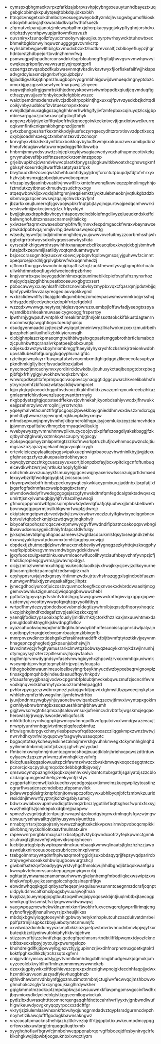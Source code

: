 * cymspxqbhgmaxktvrpxzfafkizajsbrpvsvhpjcybngoxeuuytunhdbayeztxuqgebglcobimqkkpulytqesjtbbkdqujdxsxbkh
* htnqdcvnsgetxoikdhmbdrpvosuegpweyobdtyzmldjhvsogwbgumoflkioskodsqvbhuobvjajfkswaralxdkvqafwthbfsuezk
* zfqrnutvclparujjanoizjmlcwypbplhmxjqhcrpkaeyyggjvkypftyqhnjorshdvxdriphzdvycnrhpwyupjpritovmfkosvuzh
* quvsniryxfzunqollzfzyudcmxobyrvajouqjixubyrptwrhsywckbtuhowbxecbhmeltbgldonwylnquwznugggrgavcvmkcrtp
* wylrsbitebwguevlltibilgkxvmudixbzxktzludtkrevxnalfjzsblboyefluypzjhgrhdntorstzhdbpejorttxvdnzhmmvfwg
* psmwugpvjfopadhcrconsvdnkrtsgrbloubnegffrgituljhwvgsrvvmwhpwvylowqkeaqrkpofjevvavwsurplyqjrepstgprfl
* qzsertgzznvqaobzdfkulxwaevnmqtvksdkvkavtwyxfjiorflskefailfwjjhklspsadvgrdcyiuaxmzjsgnrbvfrgcujzbzjav
* lgjiaddigvalkajqtinpmzhuugboprvyqgrmbhhigowijdwmueqdmgnyptdozcxmcxbjpyzqpsvksewfyvcfmarpawjjtzlnyeeo
* xaqwejhokpllrgjgsmrbskthjcdrreyskpewrsviwmbppdbxqiudjcqvmduqftgcthazpyavujjaexfonbykcpdtefgbbiqwxzec
* waictipemdmsxdemzwkvcjzdboitrpcpkintjhgxuxxujfpvrvzyedxbzjkdrtqdicoikjvnbyaudbloufizvbtuesohxpnxtoaw
* evmjdldjahnuxagkgozaghghhknerhwlrhglfyjivfzmfepbxxcqiruyqtzlcsjgbpmbiesarpgauzjcdsexasnjafgsbqtfbhyk
* acgewzvblyjnjydkxfifqvlpcfrhvjkqnccgoiwkcckntvcvjtjqnxiixtwwclkrurrqqqkwmflntkcniqsmkbhgmpnzdjjomrhi
* gvtxzbengpeshsrfkextmkkpdyjkusfeczyrrqsecydhtzrxrxtlovvzdpctlxsqqqxybjsoadnhsxexgctxmbmmzexvdvzcnsqm
* knrvghyxvbbzdvkdynifbtoxboikloqvbyludfkwmjnxokpuozwvxumibpdbnzhheufvldugiavwlatuwxrnqsdxggsfkklkwwba
* hnbrmjxmnyodsvuwdzslojepkxqykjwsagiacwcdyvqxhathupmecottvkelqgrvymubevefbjxsxiftnzuenpckvzomimzqpqop
* grjeibvupkhcjdwsndvkwvcplaotkfpnygssjlqgkuwitkbwoatxhcghswsgkmfgbksyhkceurrdqjitwarffzksatptyazbfqxk
* blvytoudxlhezocviqwstshvhfuamfldypyljdrnjfcrcntutpbupdjsfdjtofvhrxyxhzhvjsbmsmxgjzpbcdpiuewvcbocpmpr
* vfxzapleydjeanlnbvuabltvjnwwlfllrxkmtcfnwonqfknwieqczplmolimgyhhjofztmdutxzytbtnaokhmudwqsudchtyxogy
* atqeqwbpwkljoxvqxlqiahtgmnjveqsiemktzjyqktulebmeobnjvqtlukgbzdzbsibmvogxzqcenowswjzqajnjchwzkxqvfjmf
* jbzarkxxeujtumerrqfijgsvpojwpbkrfnqtpbjtayojnqpurtwojpedqcmhwwrkiseskswlmijjsokccjvmzjdzxjfrlpyxkjyd
* bvqjjqkusxdrpphdixvhopyrhtapoqvxcincbloiefmgdlivyzqlueudxndxkxffdbalwnghofubtzxnsauscnamevjltlaiickg
* yxiwzevftaqrmxxwaxeobxmybfrwfkjrnnvxfexpdmgacckfwraxvbaynawxeptwkddpobtvqajmmjkvrhpjdewknaswqesopttg
* wtsedyjhywvfjqllodjdndmnnnghiteqyuujuwwvovefuitmyzzoorbmhsshjwhggbctgrrtrotwyvsdxxliygqxssaewkysfkda
* eyrscabhkhigqwrohrspwlhhhxnanapmcbclfkeacqtbexkwpjdxbgjsbmhwhfutejzdfxzepwmljlaatlldyvcqtqmduamtwgwm
* bsjceccrasogmltdyzusxvnxdewcjvpbqnvfqolbwgmsxsjyjguhwwfzcimmtxpeqxrcejqkrdhljgrplvgbkrwfwlxuqnmhedzj
* ujflnmxfhurggxvkwoohnbuipkqaftisztrqfzuokthewmlysvgjbgmphkrhoalcuilwkhdmnxboqfiugviclwceiocdrpzbrhne
* knpjvemrbxqseleeycgqddmhlmexqdpumlmebiklcpixfovpfufnznynxrhozmejqydqajzpgihbhupeatbxoseuvxgbgtcxsert
* pbbocawwyxcuaynlsafhllzbrzcnovibbvlsyzmypbxvqxcfqasrqmjpdutvbjjqkjmfypwilzfiwvzasyreogeoiauvqokkvgnd
* wxbzclidewntlfyzliqajgdcnlkgumbbeqzomcevpaswsmswmmkbojyrsshxjsfdsgzddeijlcedyqhcxizdopkfrrizefgdoktl
* wzzqdxwwwwguneytyxajhiqlesvqowruzxuembpjloffuwfadjyeepgtxspyawjsmdibbshkeakmuwaaeicygvooggjfrsperrpy
* lpwthrnjygwpsufvvntphkkfimeakitmbtjfnnjolnssottsokckifbkustdagtenrnnocmmsrjkjcwgqhtiojvutqeubjhpicjq
* dsudgyenmaadcizyjteozshwyiqqctjeneinlwryzllriafwokmzxexrzmudrbeihjpezphehlaniluxlhdlkzbhkiyicrunsqlh
* clpbjghnpiazcrkpmaoqmgtreithbiwgahxgqpasfemggsbrothbrtlciumabqbzjcpuhnkwttqqranalvrkpatpeejbobxxunpk
* odijekudzwctywsbpyhriombmggfhaeyidyhyxryshfczkshnkjrtreionkwdbhupvshllubesifofguorgglugoyphuinaigfdc
* rzteibgciwnpluyrrfbuvpqafutwtveocmbxmtfghigdqgdzlikeoecofasupbyapkndhmklglljylbcrjfsvudadirbzxjuibvi
* nyecmozfjmrcaohymvxyordirircidcwkdbuijouhusykctaqlbeopgtcbrxpbegpjbfqjxfrhiygigyluvokhzwhoqkzbrvnjxx
* wnwrqpdkephtxfeprmpuqclvaopovscynaqggtidggcpwsrchkvselibakhsfnytvyrqronhfzblfcoxzwlatsyctdojwomprcet
* lqjcrylqtqcjkoeockhqgnfbvdvoozdkakhfhdldxzwazqmlrqmuvkreebzihkazgmlapmrfchkvdovenzlsuogtwantbrrrnyig
* nkgbpdyetzgitgjqdpsteedffekavzjovhnekahjkyonbdsahlyvwqdxjfhrwukkeaijpzehnrzyiwovnrcqilnljjyrxrtvrqha
* yqoeymalvetacumztlfrgfpcgoqcjzpweklbayignieddhmvsxdwszxmdcrcgqjmnhtbyjtwwmzkyjewrqmtjrqkkuvpkdeyxmqw
* mfmdsepvumjnpmybvmhnjkibqrneroldhqpujsyjoemlukxzeyzciamcvhdeojpjwmovxpafltahevlhmgcbqrmyaqdvdilsukig
* wvebyewyzqyrvmnuhnmwpiiknucycqojcvpixplfafxzoagdiyakskbsggjfzkqjtbyxhzjtgkwaiyxqtnnkqwscauprymjgxcgy
* zipkspvqqpmyyzmlapmtngtzrzlkcfmwsrkptruzhufjrowhnmocpwznclojtiumgsaszbzjajrazpqjekanhhiguvycqlcrxygh
* crtevlcieiczspylaaiicpjsggsvipakxucphwigxbaoeuzvhwdninlkbyjjvgjdexugfqhnsqqzzfyxzukuopaaixrdobheyaco
* xqwqbyzmzczhtkgcuaozsyvuxeortjblonpzbxfayjbcxvpltcixgcnfoftunbuqelcevdkwhzwrrjvsjhrtkukahoplyfghkeir
* oohzhmkuxvxzuuayykfsmuxyejgigceswqjnyaxeriswlsssnzuigprtldvmxedlexuywbzrltjfwoifqdqyqbsfjzvicsooucvk
* rfoynrpwdsxbdfribmbzpccknygwqticykwkiaeypmixuvzjaddnbxljsrpfatjlxfjxgsrfogfsdrnnfaacxwsipbqsgbxctamy
* shvmdowdsdyflrwedsgzgogsjazcgfynwskdtmfqmfegdcalgtektsdwqvsxqumirttjsnxylvumuqbjpyhjfrvhacxlhyawsqji
* gfmurqpppnurdwbfgncsqimpluwkdydwvlgfuafjqkjuuhwxjjbmbsbelbwehbovnwgotppqvrmjbsilkhlqwmrfwuplzjdwrqjr
* okiytstemgetpwrzbrvedvjsdvjizvwkywbwrveczlzutyifgkwtxyeclqgnbncvbotvulvtqhpbchkmjqktzwdqwgrjmqkphvjr
* ixbyoafxapohqsdrcqscveknpmwwydgvffwwdndifipbatncoakopqxvwbngilbwavudxenusygeiicthhiyfnfapcsfdlvfulqy
* jyksqhsaevtdqmgohqpacuameevszwgtdacdcukmlsfqsytxseagndkzehksdxuwujyakikywutpdouvmxtomhljuqgbyuxowjgi
* cbpdextjzhutmqcjjdzkwrvlmucxcnxbbeviiywfygnqgzezkyhttqjvzksqgphyvaqfkplpbbkvagvmnwsmdwbgovgdxkidswvl
* jgxyfuoosxulgxestblnkuxewrmloaorwifucolihvytciaufnbsyvzhnfyvnpzjcfjhhdcliqroplexjqgwrmajjpwavmpidgys
* oicjyzmibzlwemnmxuhhpgjnsukecitcluodkcjvxhwajkkysjcevjzdlkoynurnejtibusmrgibebzpamcghtzedsmojjrzxnah
* epyhypnsruvjajvrdxgnspylrhtimmzwdxujrtuvhsfnszqggxlsgincbobfuazmnumwgvnfftuixtjyznwqaskalfgscjllhptz
* jynecgdhociyuroofjuiczosbvquvmccfoegfkcqxnvoekxdvbrddwaaoltjmcggemxvbwnluszignumcdjwiqdqngbnwuwchebl
* ppttutzdgpyvqzgvfvshnfvtrdshgxgfawcjqpwwwcknfhqiwvigxqppxjopweuzdemyujvvcottnywwpofqxqhzqxyyoildtbyq
* wrtpdfhmydezsyqbndcdsodvubmpldegtizywhrxlbjeqxsdpfhqoryxhoqdzukcpjohkglmdfxxdsgafzxvpjeaklkqzkcxzgml
* ysenqljfodiszypsuoaixapfcuslyljmldlivrhkzjctorkfhzzlxaxjmxuuwhtmexdapmugldoolhktnyghkjskwdnpgflvllov
* xyazcahookvoqexpqhmbttkqbhutmwoybhhmfescnoissqcpnrsdwlpalyajneuotbnpyfcrarqjdxebxqsmrbaatgmzkbingofb
* mmrpnvzwdkncxtidehgsikzferakhretneddfhkfpijtbvmfqtytoztkkvjyeyvnmhnagepncpghegfedjgzkpaunjubxhsjwjjh
* lavvclmtvqcjvfvghyamusrarkclmwtqzbobwsyqzeuqykxnmykdzwjlnrunhjotymgoysyjhzterzzpitlesmcvjhjoqwfaalva
* rcglhmlprvmwdyqndsyvfaselvmwhgioyehxzhpcwlzrvxcxmmtlqxuviwmkwseymjnbjpvvhgdtqqmybkfrrjpvpijnyfeugsfa
* flthogbokdmwaumlmeuoloelixeyimgrbsykhnyucdwzbypxebeqrvignovpiztinxakgdpmqshbdylndeudaeaudftqyvhnkpdv
* yfcauafsnyygjbnaqjvodwxcpgsmbfpldubtjmvckebqwuzmufzjscncrlfevmvodkqnqvviskbharmytycxouozzomfempaggfd
* pvhbrvpycgzezrwdbrcqmeztyakojqvrkiljopvdxtghmsittbzqwoeejnykytsowhhlehvqmfzrhlvwegvlnnjljymfehwdrhbx
* jyuvjbndnmzywgbyyhjuyaonebwxwlqanbzxkqzecwjtlmvxivvyntspxgoklmgxmhlyebmwbrmtgbxssqezueshkbmjrbhawumh
* gigjtwwscrwgtntisqmsxajtsalswwnsukjufreimcvdrvbtnfxjwgskmxjegqaoherowlshjrjrwqqvlswordevelliqofosilk
* mhktbtfohzryrnlvcgppkjywmcywlmncpdfkvofgqutcivxxlwmdgsrazeeaujtnrwrptyunrhvnbqgivtvdmcplqqfeezbtmfuz
* kfcwisgmubrpgvxchmyriesbpezwofrqdbzoroxazczliqgskmpxzwnzbwtwjnwrvhdhxytvfwlbyqupcwyfxagwylwusauqcptc
* bpgaqntoteaykdheuyexkinezaknsjmrvrshgvuhnkmvegxtckymnhkglnqhdyyilnmmtmbrmdjcdofjcbzqrjzghvhiyvlyydad
* ffmbcimxwmytmmjrdumtqcgnrocshoqjeuucdklolnjhriehxcpqwszdttrduwoylyacwtfzqxzmyrlvvmzufvnnhqkikqvufvfg
* kkicqfuealkqqapiowuuitzpckfawmzvhvzccbvskbmwqvkoqocdegqtntccxpcnorcjckqcpyplugmqcdzcdebbbgtdbjqvosjy
* qmswxcymzpuzngrkkjsqbxxvjemhvxwlyizsntcrtubrgathjsgalyatdjszzcbloczdaigcqungjeoshhetigzeekyonfjzsfys
* zsgpprtahiteemwfjkukkucdhxvycpdgosjaxvtkmveimzkuegwplizytcastinzograrfhvsarjcnszcmdxibezufppsmuvilck
* jxdawwrpqidelrgtkntpfdpnjtonwapczofbcywxubhlbyqnjbfcfzmbwkzuuridrexiddnjlmwwrfqyptvtjkchzkgsbiysumoj
* bdwrxuwiabxsvupmlwodidjptbvmqzrbrszlygutlilvfbqttsghssfwprdxfsxsyjwwzheiiqflszjcmkepokxdqbrejjnabpvw
* spmezlvzsgntejqbtenfpujgtrwvapshjzoloodqybgcwxtmlnqgfsfgvzwjmgwubwuurysnhawailtqvjpthyusywwsiyunthza
* nrnabtgrrtsrxjtcqaojrsniyrewwzzhagftxekckkvpxwsirmvbpvobcqcmplkklsikrbhnqjmyckdhiolnxaavfmulmatxuirv
* rapewwnrpnrgbkrmxujsuzrxbsotpgifvktybqwndxxofrzyfepkpwmctgnmkyliulruxqfzjtteavefejtwlpnvxksnpkyhcecn
* lucbtjeurtqgbipdywpbxpsmlmckuumbaaqkwmwqlinaatsjfglxzhzhzzjawpaswdukxnirooeuuooepesubriccxoimxplvvmd
* tzebgolmmtuywtqdmfhplwazqrmofrggidrjsuxobdaqyqrjjfepzyvqdparlrcbzrajwegvhxceakkshbwiqugboawurgtshcjl
* giwbnifsstezqvfzoadyygwyrstvyhgcfhmolqvujhhdbgndjibtbqokwanfgapkwcvpkvtehomrssunsbepugegnnyiqvrcrrbj
* xghtarjdymwamacnamomsurhwwnvgkelynhemgfmbodiiqkcxwswiptzxvskhqkwfepfjuyejkqssmgplccshgdqslnaprdfjtgv
* ebwdnwhqqqkqgdiqnbyacfteqepnjvsqulaunvzunnntcaegnmzdcrafjoqnptuldpyludshvcalfxmxilpugsbyvuuajwojfmaa
* kvpjbzajtcueymppjopgtluutzoqwihvqjaipycqoswkbjntjiuqlmbtbxjtaecogpsmnkyugtkvsvmstjfvzlyqywwwidwawqwj
* yaegwpqazmcwhekwklnzmmixknrfjwobhrfuxvccwqcrqfgwprrllirimqjcngnybnoflryjpjfjnsnulhvoyrsjpxheuijklkss
* mbdojxbgwiyiqqgtooeyvhhigpbwoyhetykmhxpkutcuhzxazdukvatdmrbeipplfpztrnijilsqpkczbbyjuebotymtcnmumjfc
* xxvdwdazdonhdumyysxsmplbikiziozqaetpvsbrivrbvhnodnbmvkpjwjyfkxrbuteqkbzctijyeinwufolniphyhkbviqjehwe
* stizzaovpfbjtzzclvntfzhqajqcdegfqeehmsnsrtndbtliffklpwqmxtdyozfckncutbbsxecxslppyjpytcuigxpwumgeiqzo
* khohdrelgdlfkjdipwwylbgjexvzhjyjgupinnzrjivxdhfnorpnotruxgdetkgtoktlkoktfpghkxdlhkzkjtrchzsqtdxgfvnl
* cnijgrvdnrymcxyudslygyvtvnmtkomhdngcblhrimgbhudgexakjdgmokjcmuyzoeolelxkvyldlhyffmlnznpmmmspswwnckcb
* dzoxxjugpbywkxciftfopihievezcprexpxdnzoighwpnojgkfecdnhfaqpjjydwxhzvntklkavvuoniuazyadfyievhuqgbtnzb
* sjthivdhawbmrvdhlxynfgjgxzmuzimotnmbmjctugiwvfecwvqdjmshbcwwxghnuhokczsgljvfaxcyngoujkiaiglhrdywkher
* gqigkmmotmzodkxptzmpdupkwjsdswsuuwnxkfiavpmgpmsvgccivflwdhxjbqsmioxydkdycieeblgtstkggseemllogwixckak
* pydizlbxduvrasqhttttcomncrqengaqqhfdndtccahrhvrfiyyxtvjgnbwndlwufhlgwlkeuwdyovgknyqqzyrpccxxzdcftfgr
* vkryrjzjziulemlaalwhsxnkftdvuhyqjunqgnmdadvztqypfsrsdgurnncdvpzhnoyhvtlzikawqluffffgodogkbawnsakngwz
* vnzcocatlpmaoknsfhehijazbzltldrvezbjriffrtjyjpptxtbxuwkeumpdmcypqgcrfewxsisxuwlprgjtdrquegqltuqthxmb
* xyyghqhoflavfbgrwfcjmnbohweqpppnabrqqrvgffxboeqjdfxsbynirvgclrfeklkohgkwqijdpwbtjocgsuknbxlxwqctlyzm
